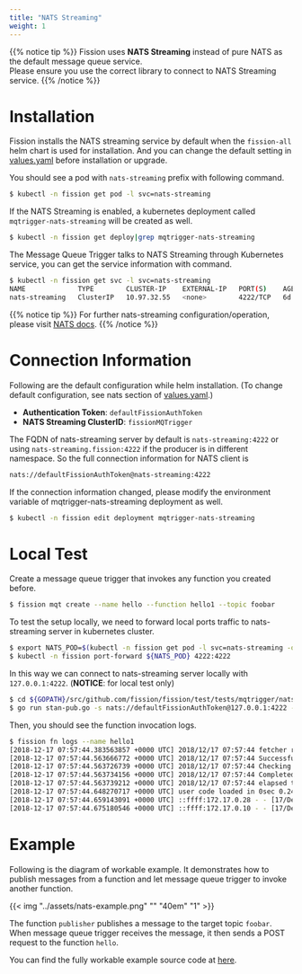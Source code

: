 ```yaml
---
title: "NATS Streaming"
weight: 1
---
```


{{% notice tip %}}
Fission uses **NATS Streaming** instead of pure NATS as the default message queue service. </br>
Please ensure you use the correct library to connect to NATS Streaming service.
{{% /notice %}}

# Installation

Fission installs the NATS streaming service by default when the
`fission-all` helm chart is used for installation.
And you can change the default setting in [values.yaml](https://github.com/fission/fission/blob/38f96c7e46e3be8d91014dd6f0aac9965d627459/charts/fission-all/values.yaml#L120-L125)
before installation or upgrade.

You should see a pod with `nats-streaming` prefix with following command.

```bash
$ kubectl -n fission get pod -l svc=nats-streaming
```

If the NATS Streaming is enabled, a kubernetes deployment called `mqtrigger-nats-streaming` will be created as well.

```bash
$ kubectl -n fission get deploy|grep mqtrigger-nats-streaming
```    

The Message Queue Trigger talks to NATS Streaming through Kubernetes service, you can get the service information with command.

```bash
$ kubectl -n fission get svc -l svc=nats-streaming
NAME             TYPE        CLUSTER-IP    EXTERNAL-IP   PORT(S)    AGE
nats-streaming   ClusterIP   10.97.32.55   <none>        4222/TCP   6d
```

{{% notice tip %}}
For further nats-streaming configuration/operation, please visit [NATS docs](https://docs.nats.io/).
{{% /notice %}}

# Connection Information

Following are the default configuration while helm installation. (To change default configuration, see nats section of [values.yaml](https://github.com/fission/fission/blob/master/charts/fission-all/values.yaml).)

* **Authentication Token**: `defaultFissionAuthToken`
* **NATS Streaming ClusterID**: `fissionMQTrigger`

The FQDN of nats-streaming server by default is `nats-streaming:4222` or using `nats-streaming.fission:4222` if the producer is in different namespace.
So the full connection information for NATS client is

```bash
nats://defaultFissionAuthToken@nats-streaming:4222
```

If the connection information changed, please modify the environment variable of mqtrigger-nats-streaming deployment as well.

```bash
$ kubectl -n fission edit deployment mqtrigger-nats-streaming
```  

# Local Test

Create a message queue trigger that invokes any function you created before.

```bash
$ fission mqt create --name hello --function hello1 --topic foobar
```

To test the setup locally, we need to forward local ports traffic to nats-streaming server in kubernetes cluster.

```bash
$ export NATS_POD=$(kubectl -n fission get pod -l svc=nats-streaming -o name)
$ kubectl -n fission port-forward ${NATS_POD} 4222:4222
```

In this way we can connect to nats-streaming server locally with `127.0.0.1:4222`. (**NOTICE**: for local test only)

```bash
$ cd ${GOPATH}/src/github.com/fission/fission/test/tests/mqtrigger/nats
$ go run stan-pub.go -s nats://defaultFissionAuthToken@127.0.0.1:4222 -c fissionMQTrigger -id clientPub foobar ""
```

Then, you should see the function invocation logs.
```bash
$ fission fn logs --name hello1
[2018-12-17 07:57:44.383563857 +0000 UTC] 2018/12/17 07:57:44 fetcher received fetch request and started downloading: {1 {hello-js-60kj  default    0 0001-01-01 00:00:00 +0000 UTC <nil> <nil> map[] map[] [] nil [] }   user [] [] false}
[2018-12-17 07:57:44.563666772 +0000 UTC] 2018/12/17 07:57:44 Successfully placed at /userfunc/user
[2018-12-17 07:57:44.563726739 +0000 UTC] 2018/12/17 07:57:44 Checking secrets/cfgmaps
[2018-12-17 07:57:44.563734156 +0000 UTC] 2018/12/17 07:57:44 Completed fetch request
[2018-12-17 07:57:44.563739212 +0000 UTC] 2018/12/17 07:57:44 elapsed time in fetch request = 299.120419ms
[2018-12-17 07:57:44.648270717 +0000 UTC] user code loaded in 0sec 0.240217ms
[2018-12-17 07:57:44.659143091 +0000 UTC] ::ffff:172.17.0.28 - - [17/Dec/2018:07:57:44 +0000] "POST /specialize HTTP/1.1" 202 - "-" "Go-http-client/1.1"
[2018-12-17 07:57:44.675180546 +0000 UTC] ::ffff:172.17.0.10 - - [17/Dec/2018:07:57:44 +0000] "POST / HTTP/1.1" 200 14 "-" "Go-http-client/1.1"
```

# Example

Following is the diagram of workable example. It demonstrates how to publish messages from a function and let 
message queue trigger to invoke another function.

{{< img "../assets/nats-example.png" "" "40em" "1" >}}

The function `publisher` publishes a message to the target topic `foobar`. When message queue trigger receives the
message, it then sends a POST request to the function `hello`.

You can find the fully workable example source code at [here](https://github.com/fission/fission/blob/fd63f779f82f4dd922059f329853bbd1f5b79ece/examples/message-queue/nats-streaming/README.md).
